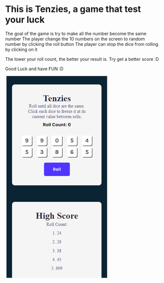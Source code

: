 # This is Tenzies, a game that test your luck

The goal of the game is try to make all the number become the same number
The player change the 10 numbers on the screen to random number by clicking the roll button
The player can stop the dice from rolling by clicking on it

The lower your roll count, the better your result is.
Try get a better score :D

Good Luck and have FUN :D

<img src="./src/images/result.png" />
